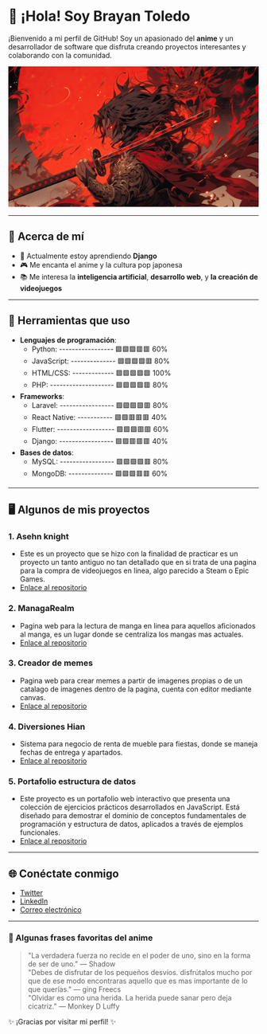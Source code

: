 # 👋 ¡Hola! Soy Brayan Toledo

¡Bienvenido a mi perfil de GitHub! Soy un apasionado del **anime** y un desarrollador de software que disfruta creando proyectos interesantes y colaborando con la comunidad.

![Anime Banner](https://github.com/Kunaizakku/Kunaizakku/blob/main/img/banner.jpg?raw=true)

---

## 🌸 Acerca de mí

- 🚀 Actualmente estoy aprendiendo **Django**
- 🎮 Me encanta el anime y la cultura pop japonesa
- 📚 Me interesa la **inteligencia artificial**, **desarrollo web**, y **la creación de videojuegos**

---

## 🔧 Herramientas que uso

- **Lenguajes de programación**:
     - Python: ----------------- 🟩🟩🟩🟥🟥 60%
     - JavaScript: -------------- 🟩🟩🟩🟩🟥 80%
     - HTML/CSS: ------------- 🟩🟩🟩🟩🟩 100%
     - PHP: -------------------- 🟩🟩🟩🟩🟥 80%
- **Frameworks**:
     - Laravel: ----------------- 🟩🟩🟩🟩🟥 80%
     - React Native: ----------- 🟩🟩🟥🟥🟥 40%
     - Flutter: ------------------ 🟩🟩🟩🟥🟥 60%
     - Django: ----------------- 🟩🟩🟥🟥🟥 40%
- **Bases de datos**:
     - MySQL: ----------------- 🟩🟩🟩🟩🟥 80%
     - MongoDB: -------------- 🟩🟩🟩🟥🟥 60%

---

## 🖥️ Algunos de mis proyectos

### 1. **Asehn knight**
   - Este es un proyecto que se hizo con la finalidad de practicar es un proyecto un tanto antiguo no tan detallado que en si trata de una pagina para la compra de videojuegos en linea, algo parecido a Steam o Epic Games.
   - [Enlace al repositorio](https://github.com/miusuario/proyecto)

### 2. **ManagaRealm**
   - Pagina web para la lectura de manga en linea para aquellos aficionados al manga, es un lugar donde se centraliza los mangas mas actuales.
   - [Enlace al repositorio](https://github.com/kunaizakku/mangarealm)

### 3. **Creador de memes**
   - Pagina web para crear memes a partir de imagenes propias o de un catalago de imagenes dentro de la pagina, cuenta con editor mediante canvas.
   - [Enlace al repositorio](https://github.com/kunaizakku/Creador-de-memes)

### 4. **Diversiones Hian**
   - Sistema para negocio de renta de mueble para fiestas, donde se maneja fechas de entrega y apartados.
   - [Enlace al repositorio](https://github.com/kunaizakku/diversiones-hian)

### 5. **Portafolio estructura de datos**
   - Este proyecto es un portafolio web interactivo que presenta una colección de ejercicios prácticos desarrollados en JavaScript. Está diseñado para demostrar el dominio de conceptos fundamentales de programación y estructura de datos, aplicados a través de ejemplos funcionales.
   - [Enlace al repositorio](https://github.com/kunaizakku/portafolio-estructura-datos)

---

## 🌐 Conéctate conmigo

- [Twitter](https://twitter.com/kun_aizakku)
- [LinkedIn](https://linkedin.com/in/brayan-isaac-toledo-gómez-7bba84358/)
- [Correo electrónico](mailto:brayt01@hotmail.com)

---

### 📝 Algunas frases favoritas del anime

> "La verdadera fuerza no recide en el poder de uno, sino en la forma de ser de uno." — Shadow  
> "Debes de disfrutar de los pequeños desvíos. disfrútalos mucho por que de ese modo encontraras aquello que es mas importante de lo que querías." — ging Freecs  
> "Olvidar es como una herida. La herida puede sanar pero deja cicatriz." — Monkey D Luffy  

✨ ¡Gracias por visitar mi perfil! ✨

